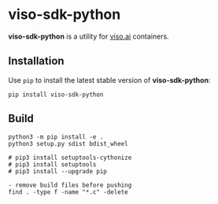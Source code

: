 # viso-sdk-python

**viso-sdk-python** is a utility for [viso.ai](https://viso.ai) containers.

## Installation

Use `pip` to install the latest stable version of **viso-sdk-python**:

```shell
pip install viso-sdk-python
```


## Build
```shell
python3 -m pip install -e .
python3 setup.py sdist bdist_wheel

# pip3 install setuptools-cythonize
# pip3 install setuptools
# pip3 install --upgrade pip
```

```shell
- remove build files before pushing
find . -type f -name "*.c" -delete
```